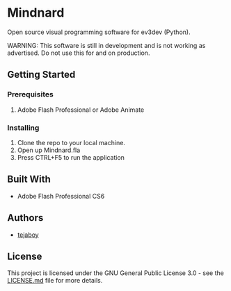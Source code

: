 # Mindnard
Open source visual programming software for ev3dev (Python).

WARNING: This software is still in development and is not working as advertised. Do not use this for and on production.

## Getting Started

### Prerequisites
1. Adobe Flash Professional or Adobe Animate

### Installing
1. Clone the repo to your local machine.
2. Open up Mindnard.fla
3. Press CTRL+F5 to run the application

## Built With
* Adobe Flash Professional CS6

## Authors
* [tejaboy](https://github.com/tejaboy)

## License
This project is licensed under the GNU General Public License 3.0 - see the [LICENSE.md](https://github.com/tejaboy/Mindnard/blob/master/LICENSE) file for more details.
